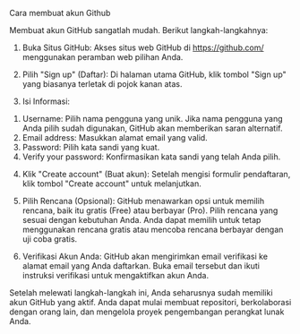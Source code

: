 Cara membuat akun Github

Membuat akun GitHub sangatlah mudah. Berikut langkah-langkahnya:

1. Buka Situs GitHub:
Akses situs web GitHub di https://github.com/ menggunakan peramban web pilihan Anda.

2. Pilih "Sign up" (Daftar):
Di halaman utama GitHub, klik tombol "Sign up" yang biasanya terletak di pojok kanan atas.

3. Isi Informasi:
  1) Username: Pilih nama pengguna yang unik. Jika nama pengguna yang Anda pilih sudah digunakan, GitHub akan memberikan saran alternatif.
  2) Email address: Masukkan alamat email yang valid.
  3) Password: Pilih kata sandi yang kuat.
  4) Verify your password: Konfirmasikan kata sandi yang telah Anda pilih.
4. Klik "Create account" (Buat akun):
Setelah mengisi formulir pendaftaran, klik tombol "Create account" untuk melanjutkan.

5. Pilih Rencana (Opsional):
GitHub menawarkan opsi untuk memilih rencana, baik itu gratis (Free) atau berbayar (Pro). Pilih rencana yang sesuai dengan kebutuhan Anda. Anda dapat memilih untuk tetap menggunakan rencana gratis atau mencoba rencana berbayar dengan uji coba gratis.

6. Verifikasi Akun Anda:
GitHub akan mengirimkan email verifikasi ke alamat email yang Anda daftarkan. Buka email tersebut dan ikuti instruksi verifikasi untuk mengaktifkan akun Anda.

Setelah melewati langkah-langkah ini, Anda seharusnya sudah memiliki akun GitHub yang aktif. Anda dapat mulai membuat repositori, berkolaborasi dengan orang lain, dan mengelola proyek pengembangan perangkat lunak Anda.






